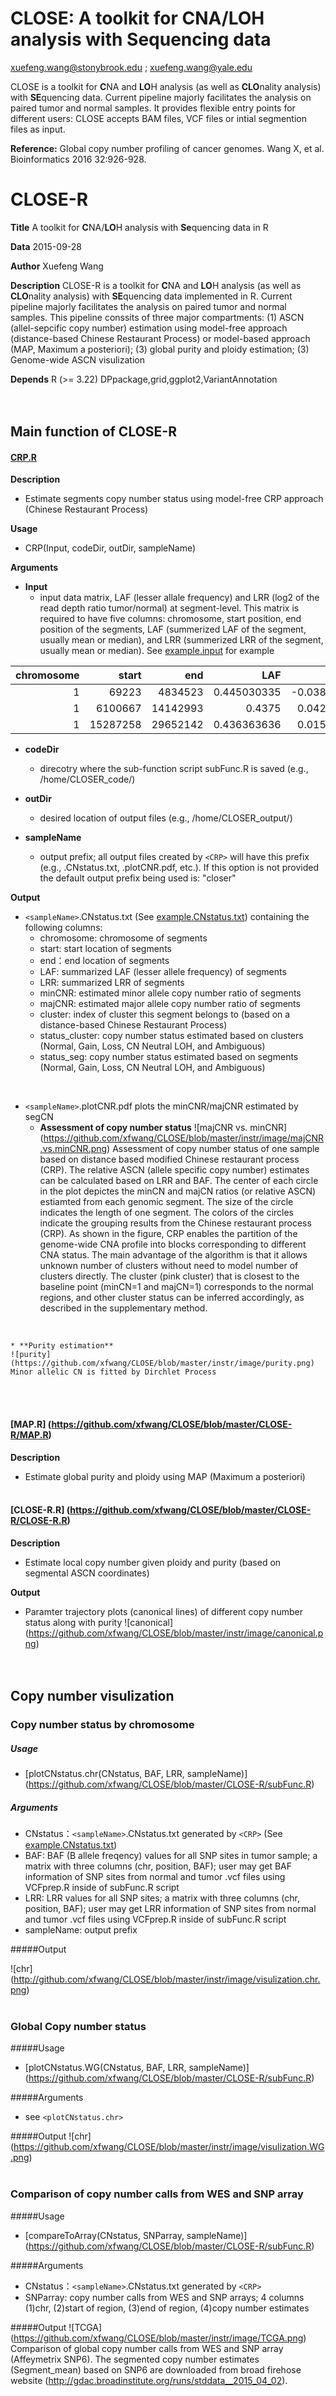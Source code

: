 

CLOSE: A toolkit for **C**NA/**LO**H analysis with **Se**quencing data
====

xuefeng.wang@stonybrook.edu ; xuefeng.wang@yale.edu


CLOSE is a toolkit for **C**NA and **LO**H analysis (as well as **CLO**nality analysis) with **SE**quencing data. Current pipeline majorly facilitates the analysis  on paired tumor and normal samples. It provides flexible entry points for different users: CLOSE accepts BAM files, VCF files or intial segmention files as input.

**Reference:** Global copy number profiling of cancer genomes. Wang X, et al. Bioinformatics 2016 32:926-928.


CLOSE-R 
====

**Title**  A toolkit for **C**NA/**LO**H analysis with **Se**quencing data in R

**Data**  2015-09-28

**Author**  Xuefeng Wang

**Description**   CLOSE-R is a toolkit for **C**NA and **LO**H analysis (as well as **CLO**nality analysis) with **SE**quencing data implemented in R. Current pipeline majorly facilitates the analysis on paired tumor and normal samples. This pipeline conssits of three major compartments: (1) ASCN (allel-sepcific copy number) estimation using model-free approach (distance-based Chinese Restaurant Process) or model-based approach (MAP, Maximum a posteriori); (3) global purity and ploidy estimation; (3) Genome-wide ASCN visulization

**Depends** R (>= 3.22) DPpackage,grid,ggplot2,VariantAnnotation
<br><br><br>


## Main function of CLOSE-R

#### [CRP.R](https://github.com/xfwang/CLOSE/blob/master/CLOSE-R/segCN.R)

**Description**

  * Estimate segments copy number status using model-free CRP approach (Chinese Restaurant Process)
 
**Usage**

  * CRP(Input, codeDir, outDir, sampleName)
 
**Arguments**

  * **Input**
    * input data matrix, LAF (lesser allale frequency) and LRR (log2 of the read depth ratio tumor/normal) at segment-level. This matrix is required to have five columns: chromosome, start position, end position of the segments, LAF (summerized LAF of the segment, usually mean or median), and LRR (summerized LRR of the segment, usually mean or median). See [example.input](https://github.com/xfwang/CLOSE/blob/master/CLOSE-R/example.input.txt) for example 

| chromosome |     start |       end |         LAF |          LRR |
|-----------:|----------:|----------:|------------:|-------------:|
|          1 |     69223 |  4834523 |  0.445030335 |  -0.038606278 |
|          1 |  6100667 | 14142993 | 0.4375  | 0.042693104|
|          1 | 15287258 | 29652142 |  0.436363636 | 0.015784217 |

  * **codeDir**
    * direcotry where the sub-function script subFunc.R is saved (e.g., /home/CLOSER_code/)
 
  * **outDir**
    * desired location of output files (e.g., /home/CLOSER_output/)
 
  * **sampleName**
    * output prefix; all output files created by `<CRP>` will have this prefix (e.g., .CNstatus.txt, .plotCNR.pdf, etc.). If this option is not provided the default output prefix being used is: "closer"
 
**Output**
 * `<sampleName>`.CNstatus.txt (See [example.CNstatus.txt](https://github.com/xfwang/CLOSE/blob/master/CLOSE-R/example.CNstatus.txt)) containing the following columns:
    * chromosome: chromosome of segments
    * start: start location of segments
    * end：end location of segments
    * LAF: summarized LAF (lesser allele frequency) of segments
    * LRR: summarized LRR of segments
    * minCNR: estimated minor allele copy number ratio of segments
    * majCNR: estimated major allele copy number ratio of segments
    * cluster: index of cluster this segment belongs to (based on a distance-based Chinese Restaurant Process)
    * status_cluster: copy number status estimated based on clusters (Normal, Gain, Loss, CN Neutral LOH, and Ambiguous)
    * status_seg: copy number status estimated based on segments (Normal, Gain, Loss, CN Neutral LOH, and Ambiguous)
 <br>

 * `<sampleName>`.plotCNR.pdf plots the minCNR/majCNR estimated by segCN 
    * **Assessment of copy number status**
    ![majCNR vs. minCNR] (https://github.com/xfwang/CLOSE/blob/master/instr/image/majCNR.vs.minCNR.png)
     Assessment of copy number status of one sample based on distance based modified Chinese restaurant
process (CRP). The relative ASCN (allele specific copy number) estimates can be calculated based on
LRR and BAF. The center of each circle in the plot depictes the minCN and majCN ratios (or relative
ASCN) estiamted from each genomic segment. The size of the circle indicates the length of one segment.
The colors of the circles indicate the grouping results from the Chinese restaurant process (CRP). As
shown in the figure, CRP enables the partition of the genome-wide CNA profile into blocks corresponding
to different CNA status. The main advantage of the algorithm is that it allows unknown number of clusters
without need to model number of clusters directly. The cluster (pink cluster) that is closest to the baseline
point (minCN=1 and majCN=1) corresponds to the normal regions, and other cluster status can be
inferred accordingly, as described in the supplementary method.
<br>

    * **Purity estimation**
    ![purity] (https://github.com/xfwang/CLOSE/blob/master/instr/image/purity.png)
    Minor allelic CN is fitted by Dirchlet Process
<br><br>

#### [MAP.R] (https://github.com/xfwang/CLOSE/blob/master/CLOSE-R/MAP.R)

**Description**
  * Estimate global purity and ploidy using MAP (Maximum a posteriori)
<br><br> 

#### [CLOSE-R.R] (https://github.com/xfwang/CLOSE/blob/master/CLOSE-R/CLOSE-R.R)

**Description**
  * Estimate local copy number given ploidy and purity (based on segmental ASCN coordinates)

**Output**
  * Paramter trajectory plots (canonical lines) of different copy number status along with purity
![canonical] (https://github.com/xfwang/CLOSE/blob/master/instr/image/canonical.png)
<br><br><br>


## Copy number visulization
### Copy number status by chromosome
##### Usage
  * [plotCNstatus.chr(CNstatus, BAF, LRR, sampleName)] (https://github.com/xfwang/CLOSE/blob/master/CLOSE-R/subFunc.R)

##### Arguments
  * CNstatus：`<sampleName>`.CNstatus.txt generated by `<CRP>`  (See [example.CNstatus.txt](https://github.com/xfwang/CLOSE/blob/master/CLOSE-R/example.CNstatus.txt))
  * BAF: BAF (B allele freqency) values for all SNP sites in tumor sample; a matrix with three columns (chr, position, BAF); user may get BAF information of SNP sites from normal and tumor .vcf files using VCFprep.R inside of subFunc.R script
  * LRR: LRR values for all SNP sites; a matrix with three columns (chr, position, BAF); user may get LRR information of SNP sites from normal and tumor .vcf files using VCFprep.R inside of subFunc.R script
  * sampleName: output prefix

#####Output

![chr] (http://github.com/xfwang/CLOSE/blob/master/instr/image/visulization.chr.png)
<br><br>

### Global Copy number status
#####Usage
  * [plotCNstatus.WG(CNstatus, BAF, LRR, sampleName)] (https://github.com/xfwang/CLOSE/blob/master/CLOSE-R/subFunc.R)

#####Arguments
  * see `<plotCNstatus.chr>`

#####Output
![chr] (https://github.com/xfwang/CLOSE/blob/master/instr/image/visulization.WG.png)
<br><br>

### Comparison of copy number calls from WES and SNP array 

#####Usage
  * [compareToArray(CNstatus, SNParray, sampleName)] (https://github.com/xfwang/CLOSE/blob/master/CLOSE-R/subFunc.R)

#####Arguments
  * CNstatus：`<sampleName>`.CNstatus.txt generated by `<CRP>`
  * SNParray: copy number calls from WES and SNP arrays; 4 columns (1)chr, (2)start of region, (3)end of region, (4)copy number estimates 

#####Output
![TCGA] (https://github.com/xfwang/CLOSE/blob/master/instr/image/TCGA.png)
Comparison of global copy number calls from WES and SNP array (Affeymetrix SNP6). The segmented copy number estimates (Segment_mean) based on SNP6 are downloaded from broad firehose website (http://gdac.broadinstitute.org/runs/stddata__2015_04_02).
